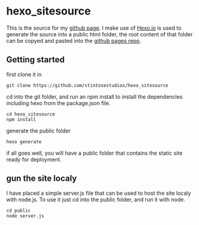 # hexo_sitesource

This is the source for my [github page](https://stintosestudios.github.io/). I make use of [Hexo.io](https://hexo.io/) is used to generate the source into a public html folder, the root content of that folder can be copyed and pasted into the [github pages repo](https://github.com/stintosestudios/stintosestudios.github.io).

## Getting started

first clone it in

    git clone https://github.com/stintosestudios/hexo_sitesource

cd into the git folder, and run an npm install to install the dependencies including hexo from the package.json file.

    cd hexo_sitesource
    npm install

generate the public folder

    hexo generate

if all goes well, you will have a public folder that contains the static site ready for deployment.

## gun the site localy

I have placed a simple server.js file that can be used to host the site localy with node.js. To use it just cd into the public folder, and run it with node.

    cd public
    node server.js
